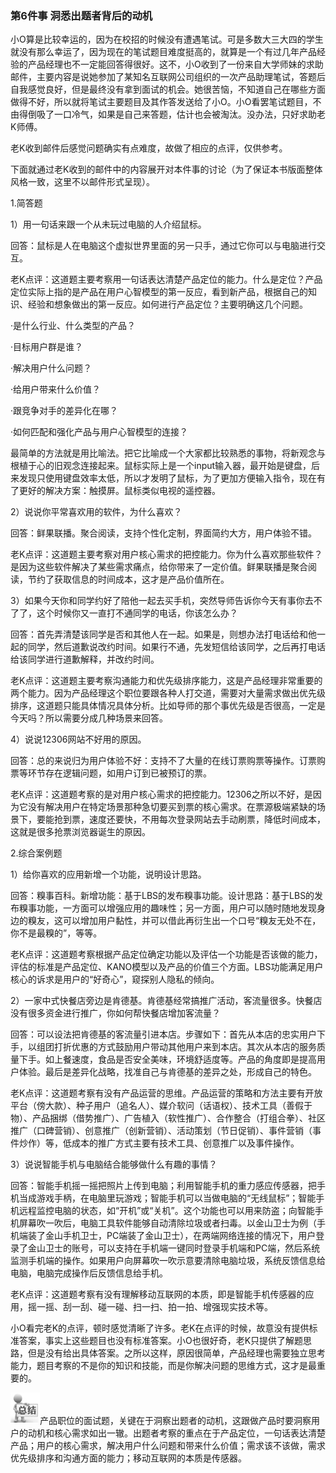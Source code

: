 ### 第6件事 洞悉出题者背后的动机

小O算是比较幸运的，因为在校招的时候没有遭遇笔试。可是多数大三大四的学生就没有那么幸运了，因为现在的笔试题目难度挺高的，就算是一个有过几年产品经验的产品经理也不一定能回答得很好。这不，小O收到了一份来自大学师妹的求助邮件，主要内容是说她参加了某知名互联网公司组织的一次产品助理笔试，答题后自我感觉良好，但是最终没有拿到面试的机会。她很苦恼，不知道自己在哪些方面做得不好，所以就将笔试主要题目及其作答发送给了小O。小O看罢笔试题目，不由得倒吸了一口冷气，如果是自己来答题，估计也会被淘汰。没办法，只好求助老K师傅。

老K收到邮件后感觉问题确实有点难度，故做了相应的点评，仅供参考。

下面就通过老K收到的邮件中的内容展开对本件事的讨论（为了保证本书版面整体风格一致，这里不以邮件形式呈现）。

1.简答题

1）用一句话来跟一个从未玩过电脑的人介绍鼠标。

回答：鼠标是人在电脑这个虚拟世界里面的另一只手，通过它你可以与电脑进行交互。

老K点评：这道题主要考察用一句话表达清楚产品定位的能力。什么是定位？产品定位实际上指的是产品在用户心智模型的第一反应，看到新产品，根据自己的知识、经验和想象做出的第一反应。如何进行产品定位？主要明确这几个问题。

·是什么行业、什么类型的产品？

·目标用户群是谁？

·解决用户什么问题？

·给用户带来什么价值？

·跟竞争对手的差异化在哪？

·如何匹配和强化产品与用户心智模型的连接？

最简单的方法就是用比喻法。把它比喻成一个大家都比较熟悉的事物，将新观念与根植于心的旧观念连接起来。鼠标实际上是一个input输入器，最开始是键盘，后来发现只使用键盘效率太低，所以才发明了鼠标，为了更加方便输入指令，现在有了更好的解决方案：触摸屏。鼠标类似电视的遥控器。

2）说说你平常喜欢用的软件，为什么喜欢？

回答：鲜果联播。聚合阅读，支持个性化定制，界面简约大方，用户体验不错。

老K点评：这道题主要考察对用户核心需求的把控能力。你为什么喜欢那些软件？是因为这些软件解决了某些需求痛点，给你带来了一定价值。鲜果联播是聚合阅读，节约了获取信息的时间成本，这才是产品价值所在。

3）如果今天你和同学约好了陪他一起去买手机，突然导师告诉你今天有事你去不了了，这个时候你又一直打不通同学的电话，你该怎么办？

回答：首先弄清楚该同学是否和其他人在一起。如果是，则想办法打电话给和他一起的同学，然后道歉说改约时间。如果行不通，先发短信给该同学，之后再打电话给该同学进行道歉解释，并改约时间。

老K点评：这道题主要考察沟通能力和优先级排序能力，这是产品经理非常重要的两个能力。因为产品经理这个职位要跟各种人打交道，需要对大量需求做出优先级排序，这道题只能具体情况具体分析。比如导师的那个事优先级是否很高，一定是今天吗？所以需要分成几种场景来回答。

4）说说12306网站不好用的原因。

回答：总的来说归为用户体验不好：支持不了大量的在线订票购票等操作。订票购票等环节存在逻辑问题，如用户订到已被预订的票。

老K点评：这道题考察的是对用户核心需求的把控能力。12306之所以不好，是因为它没有解决用户在特定场景那种急切要买到票的核心需求。在票源极端紧缺的场景下，要能抢到票，速度还要快，不用每次登录网站去手动刷票，降低时间成本，这就是很多抢票浏览器诞生的原因。

2.综合案例题

1）给你喜欢的应用新增一个功能，说明设计思路。

回答：糗事百科。新增功能：基于LBS的发布糗事功能。设计思路：基于LBS的发布糗事功能，一方面可以增强应用的趣味性；另一方面，用户可以随时随地发现身边的糗友，这可以增加用户黏性，并可以借此再衍生出一个口号“糗友无处不在，你不是最糗的”，等等。

老K点评：这道题考察根据产品定位确定功能以及评估一个功能是否该做的能力，评估的标准是产品定位、KANO模型以及产品的价值三个方面。LBS功能满足用户核心的诉求是用户的“好奇心”，窥探别人隐私的倾向。

2）一家中式快餐店旁边是肯德基。肯德基经常搞推广活动，客流量很多。快餐店没有很多资金进行推广，你如何帮快餐店增加客流量？

回答：可以设法把肯德基的客流量引进本店。步骤如下：首先从本店的忠实用户下手，以组团打折优惠的方式鼓励用户带动其他用户来到本店。其次从本店的服务质量下手。如上餐速度，食品是否安全美味，环境舒适度等。产品的角度即是提高用户体验。最后是差异化战略，找准自己与肯德基的差异之处，形成自己的特色。

老K点评：这道题考察有没有产品运营的思维。产品运营的策略和方法主要有开放平台（傍大款）、种子用户（追名人）、媒介软问（话语权）、技术工具（善假于物）、产品捆绑（借势推广）、广告植入（软性推广）、合作整合（打组合拳）、社区推广（口碑营销）、创意推广（创新营销）、活动策划（节日促销）、事件营销（事件炒作）等，低成本的推广方式主要有技术工具、创意推广以及事件操作。

3）说说智能手机与电脑结合能够做什么有趣的事情？

回答：智能手机摇一摇把照片上传到电脑；利用智能手机的重力感应传感器，把手机当成游戏手柄，在电脑里玩游戏；智能手机可以当做电脑的“无线鼠标”；智能手机远程监控电脑的状态，如“开机”或“关机”。这个功能也可以用来防盗；向智能手机屏幕吹一吹后，电脑工具软件能够自动清除垃圾或者扫毒。以金山卫士为例（手机端装了金山手机卫士，PC端装了金山卫士），在两端网络连接的情况下，用户登录了金山卫士的账号，可以支持在手机端一键同时登录手机端和PC端，然后系统监测手机端的操作。如果用户向屏幕吹一吹示意要清除电脑垃圾，系统反馈信息给电脑，电脑完成操作后反馈信息给手机。

老K点评：这道题考察有没有理解移动互联网的本质，即是智能手机传感器的应用，摇一摇、刮一刮、碰一碰、扫一扫、拍一拍、增强现实技术等。

小O看完老K的点评，顿时感觉清晰了许多。老K在点评的时候，故意没有提供标准答案，事实上这些题目也没有标准答案。小O也很好奇，老K只提供了解题思路，但是没有给出具体答案。之所以这样，原因很简单，产品经理也需要独立思考能力，题目考察的不是你的知识和技能，而是你解决问题的思维方式，这才是最重要的。

![](images/image01558_jpeg)产品职位的面试题，关键在于洞察出题者的动机，这跟做产品时要洞察用户的动机和核心需求如出一辙。出题者考察的重点在于产品定位，一句话表达清楚产品；用户的核心需求，解决用户什么问题和带来什么价值；需求该不该做，需求优先级排序和沟通方面的能力；移动互联网的本质是传感器。
